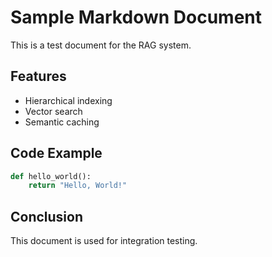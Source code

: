 # Sample Markdown Document

This is a test document for the RAG system.

## Features

- Hierarchical indexing
- Vector search
- Semantic caching

## Code Example

```python
def hello_world():
    return "Hello, World!"
```

## Conclusion

This document is used for integration testing.
